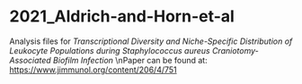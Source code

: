 # 2021_Aldrich-and-Horn-et-al
Analysis files for *Transcriptional Diversity and Niche-Specific Distribution of Leukocyte Populations during Staphylococcus aureus Craniotomy-Associated Biofilm Infection*
\nPaper can be found at: https://www.jimmunol.org/content/206/4/751
